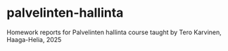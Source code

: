 # palvelinten-hallinta
Homework reports for Palvelinten hallinta course taught by Tero Karvinen, Haaga-Helia, 2025
